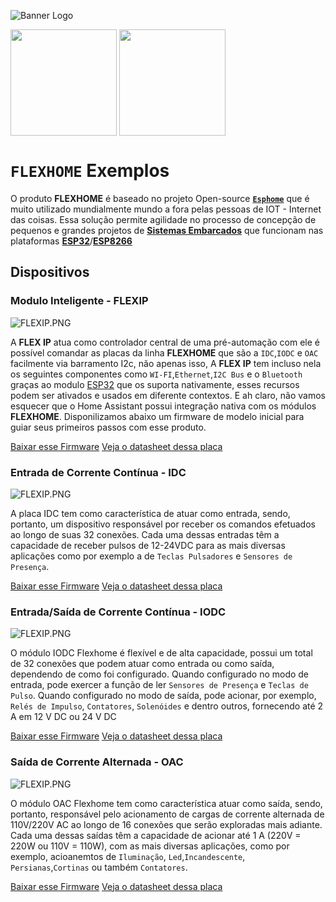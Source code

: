 ![Banner Logo](https://imgs.unisec.com.br/unicontrol/Banner.svg)

<p style="width: 100%; display: flex;">
    <img width="170"  src="https://esphome.io/_images/made-for-esphome-black-on-white.svg" />&nbsp;
    <img width="170" src="https://partner.home-assistant.io/images/works-locally-with-home-assistant.png" />
</p>

# **`FLEXHOME`** Exemplos

O produto **FLEXHOME** é baseado no projeto Open-source [**`Esphome`**](https://github.com/esphome/esphome) que é muito utilizado mundialmente mundo a fora pelas pessoas de IOT - Internet das coisas. Essa solução permite agilidade no processo de concepção de pequenos e grandes projetos de [**Sistemas Embarcados**](https://pt.wikipedia.org/wiki/Sistema_embarcado) que funcionam nas plataformas **[ESP32](https://www.espressif.com/en/products/modules/esp32)**/**[ESP8266](https://www.espressif.com/en/products/modules/esp8266)**

## Dispositivos

### Modulo Inteligente - **FLEXIP**

![FLEXIP.PNG](https://imgs.unisec.com.br/unicontrol/FlexIP.png)

A **FLEX IP** atua como controlador central de uma pré-automação com ele é possível comandar as placas da linha **FLEXHOME** que são a `IDC`,`IODC` e `OAC` facilmente via barramento I2c, não apenas isso, A **FLEX IP** tem incluso nela os seguintes componentes como `WI-FI`,`Ethernet`,`I2C Bus` e o `Bluetooth` graças ao modulo [ESP32](https://www.espressif.com/en/products/modules/esp32) que os suporta nativamente, esses recursos podem ser ativados e usados em diferente contextos. E ah claro, não vamos esquecer que o Home Assistant possui integração nativa com os módulos **FLEXHOME**. Disponilizamos abaixo um firmware de modelo inicial para guiar seus primeiros passos com esse produto.

[Baixar esse Firmware](./flexip.yaml)
[Veja o datasheet dessa placa](.)

### Entrada de Corrente Contínua - **IDC**

![FLEXIP.PNG](https://imgs.unisec.com.br/unicontrol/idc.png)

A placa IDC tem como característica de atuar como entrada, sendo, portanto, um dispositivo responsável por receber os comandos efetuados ao longo de suas 32 conexões. Cada uma dessas entradas têm a capacidade de receber pulsos de 12-24VDC para as mais diversas aplicações como por exemplo a de `Teclas Pulsadores` e `Sensores de Presença`.

[Baixar esse Firmware](./idc.yaml)
[Veja o datasheet dessa placa](.)

### Entrada/Saída de Corrente Contínua - **IODC**

![FLEXIP.PNG](https://imgs.unisec.com.br/unicontrol/iodc.png)

O módulo IODC Flexhome é flexível e de alta capacidade, possui um total de 32 conexões que podem atuar como entrada ou como saída, dependendo de como foi configurado. Quando configurado no modo de entrada, pode exercer a função de ler `Sensores de Presença` e `Teclas de Pulso`. Quando configurado no modo de saída, pode acionar, por exemplo, `Relés de Impulso`, `Contatores`, `Solenóides` e dentro outros, fornecendo até 2 A em 12 V DC ou 24 V DC

[Baixar esse Firmware](./iodc.yaml)
[Veja o datasheet dessa placa](.)

### Saída de Corrente Alternada - **OAC**

![FLEXIP.PNG](https://imgs.unisec.com.br/unicontrol/oac.png)

O módulo OAC Flexhome tem como característica atuar como saída, sendo, portanto, responsável pelo acionamento de cargas de corrente alternada de 110V/220V AC ao longo de 16 conexões que serão exploradas mais adiante. Cada uma dessas saídas têm a capacidade de acionar até 1 A (220V = 220W ou 110V = 110W), com as mais diversas aplicações, como por exemplo, acioanemtos de `Iluminação`, `Led`,`Incandescente`, `Persianas`,`Cortinas` ou também `Contatores`.

[Baixar esse Firmware](./oac.yaml)
[Veja o datasheet dessa placa](.)
